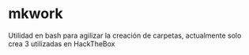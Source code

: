 # mkwork
Utilidad en bash para agilizar la creación de carpetas, actualmente solo crea 3 utilizadas en HackTheBox
